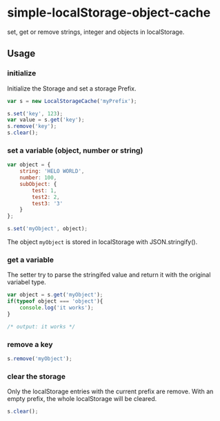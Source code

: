 # simple-localStorage-object-cache
set, get or remove strings, integer and objects in localStorage.

## Usage

### initialize
Initialize the Storage and set a storage Prefix.

```js
var s = new LocalStorageCache('myPrefix');

s.set('key', 123);
var value = s.get('key');
s.remove('key');
s.clear();
```

### set a variable (object, number or string)

```js
var object = {
	string: 'HELO WORLD',
	number: 100,
	subObject: {
		test: 1,
		test2: 2,
		test3: '3'
	}
};

s.set('myObject', object);
```

The object `myObject` is stored in localStorage with JSON.stringify().

### get a variable
The setter try to parse the stringifed value and return it with the original variabel type.

```js
var object = s.get('myObject');
if(typeof object === 'object'){
	console.log('it works');
}

/* output: it works */
```

### remove a key

```js
s.remove('myObject');
```

### clear the storage
Only the localStorage entries with the current prefix are remove. 
With an empty prefix, the whole localStorage will be cleared.

```js
s.clear();
```